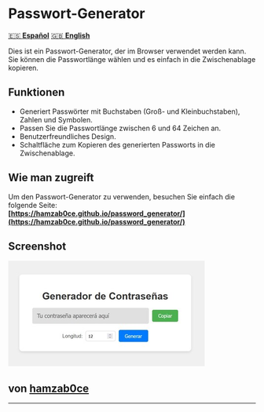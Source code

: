 # Passwort-Generator

[🇪🇸 **Español**](https://github.com/hamzab0ce/password_generator)     [🇬🇧 **English**](https://github.com/hamzab0ce/password_generator/blob/main/readme/README_en.md)

Dies ist ein Passwort-Generator, der im Browser verwendet werden kann. Sie können die Passwortlänge wählen und es einfach in die Zwischenablage kopieren.

## Funktionen

- Generiert Passwörter mit Buchstaben (Groß- und Kleinbuchstaben), Zahlen und Symbolen.
- Passen Sie die Passwortlänge zwischen 6 und 64 Zeichen an.
- Benutzerfreundliches Design.
- Schaltfläche zum Kopieren des generierten Passworts in die Zwischenablage.

## Wie man zugreift

Um den Passwort-Generator zu verwenden, besuchen Sie einfach die folgende Seite:  
**[https://hamzab0ce.github.io/password_generator/](https://hamzab0ce.github.io/password_generator/)**

## Screenshot

![Passwort-Generator Screenshot](https://raw.githubusercontent.com/hamzab0ce/password_generator/refs/heads/main/image.jpg)

## von **[hamzab0ce](https://github.com/hamzab0ce)**

---
